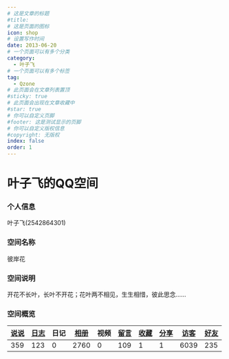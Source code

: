 ```yaml
---
# 这是文章的标题
#title: 
# 这是页面的图标
icon: shop
# 设置写作时间
date: 2013-06-20
# 一个页面可以有多个分类
category:
  - 叶子飞
# 一个页面可以有多个标签
tag:
  - Qzone
# 此页面会在文章列表置顶
#sticky: true
# 此页面会出现在文章收藏中
#star: true
# 你可以自定义页脚
#footer: 这是测试显示的页脚
# 你可以自定义版权信息
#copyright: 无版权
index: false
order: 1
---
```

# 叶子飞的QQ空间

### 个人信息

叶子飞(2542864301)

### 空间名称

彼岸花

### 空间说明

开花不长叶，长叶不开花；花叶两不相见，生生相惜，彼此思念……

### 空间概览

| [说说](/叶子飞/Qzone/说说) | [日志](/叶子飞/Qzone/日志) | 日记 | [相册](/叶子飞/Qzone/相册) | 视频 | [留言](/叶子飞/Qzone/留言) | [收藏](/叶子飞/Qzone/收藏) | [分享](/叶子飞/Qzone/分享) | [访客](/叶子飞/Qzone/访客) | [好友](/叶子飞/Qzone/好友) |
| ----------------------- | ----------------------- | ---- | ----------------------- | ---- | ----------------------- | ----------------------- | ----------------------- | ----------------------- | ----------------------- |
| 359                     | 123                     | 0    | 2760                    | 0    | 109                     | 1                       | 1                       | 6039                    | 235                     |
